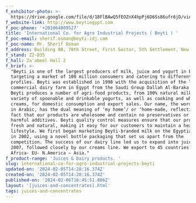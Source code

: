 ```yaml
---
f_exhibitor-photo: >-
  https://drive.google.com/file/d/18FlBAwQ5fEOZnX4hpPj6D6Ss86ufr6jD/view?usp=drive_link
f_website-link: http://www.beytiegypt.com
f_poc-phone: '+201064009527'
title: 'International Co. for Agro Industrial Projects ( Beyti ) '
f_poc-email: sherif.osman@beyti-idj.com
f_poc-name: Mr. Sherif Osman
f_address: Building 88, 70th Street, First Sector, 5th Settlement, New Cairo, Cairo.
f_stand: Z2-D35
f_hall: Za'abeel Hall 2
f_brief: >-
  "Beyti is one of the largest producers of milk, juice and yogurt in Egypt,
  targeting a market of 100 million consumers and catering to different consumer
  profiles. Beyti was established in 1998 with the acquisition of the largest
  commercial dairy farm in Egypt from the Saudi Group Dallah Al-Baraka. Today,
  Beyti produces a number of agri-food products, from 100% natural milk to a
  variety of spoonable and drinkable yogurts, as well as cooking and whipping
  creams, for domestic consumption and export sales. Our name, the word ‘Beyti’
  in Arabic, has the dual meaning of ‘my home’/ or ‘home-made, reflecting the
  fact that our products are wholesome and contain no preservatives or any
  harmful additives. Beyti quality control measures ensure that our products are
  fresh and natural, making it easy for our customers to maintain a healthy
  lifestyle. We first began marketing Beyti-branded milk on the Egyptian market
  in 2002, using a novel bottle packaging that set us apart from the
  competition. The success of our dairy line led us to expand into juice in
  2007, followed closely by our creams line. We export to 45 countries in
  Africa- EU- N.America – Asia."
f_product-range: 'Juices & Dairy products. '
slug: international-co-for-agro-industrial-projects-beyti
updated-on: '2024-02-05T14:28:16.374Z'
created-on: '2024-02-05T14:28:16.374Z'
published-on: '2024-02-06T16:45:51.806Z'
layout: '[juices-and-concentrates].html'
tags: juices-and-concentrates
---
```



